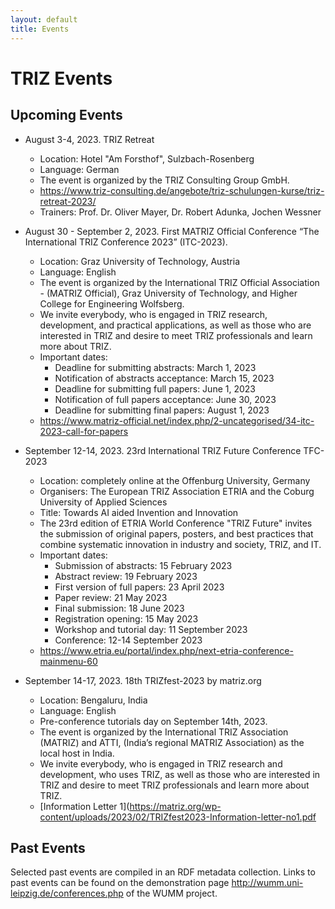```yaml
---
layout: default
title: Events
---
```


# TRIZ Events

## Upcoming Events

* August 3-4, 2023. TRIZ Retreat
  - Location: Hotel "Am Forsthof", Sulzbach-Rosenberg
  - Language: German 
  - The event is organized by the TRIZ Consulting Group GmbH.
  - <https://www.triz-consulting.de/angebote/triz-schulungen-kurse/triz-retreat-2023/>
  - Trainers: Prof. Dr. Oliver Mayer, Dr. Robert Adunka, Jochen Wessner
  
* August 30 - September 2, 2023. First MATRIZ Official Conference “The
  International TRIZ Conference 2023” (ITC-2023).
  - Location: Graz University of Technology, Austria
  - Language: English
  - The event is organized by the International TRIZ Official Association -
    (MATRIZ Official), Graz University of Technology, and Higher College for
    Engineering Wolfsberg.
  - We invite everybody, who is engaged in TRIZ research, development, and
    practical applications, as well as those who are interested in TRIZ and
    desire to meet TRIZ professionals and learn more about TRIZ.
  - Important dates:
    - Deadline for submitting abstracts: March 1, 2023
    - Notification of abstracts acceptance: March 15, 2023
    - Deadline for submitting full papers: June 1, 2023
    - Notification of full papers acceptance: June 30, 2023
    - Deadline for submitting final papers: August 1, 2023
  - <https://www.matriz-official.net/index.php/2-uncategorised/34-itc-2023-call-for-papers>

* September 12-14, 2023. 23rd International TRIZ Future Conference TFC-2023
  - Location: completely online at the Offenburg University, Germany
  - Organisers: The European TRIZ Association ETRIA and the Coburg University
    of Applied Sciences
  - Title: Towards AI aided Invention and Innovation
  - The 23rd edition of ETRIA World Conference "TRIZ Future" invites the
    submission of original papers, posters, and best practices that combine
    systematic innovation in industry and society, TRIZ, and IT.
  - Important dates:
    - Submission of abstracts: 15 February 2023
    - Abstract review: 19 February 2023
    - First version of full papers: 23 April 2023
    - Paper review: 21 May 2023
    - Final submission: 18 June 2023
    - Registration opening: 15 May 2023
    - Workshop and tutorial day: 11 September 2023
    - Conference: 12-14 September 2023
  - <https://www.etria.eu/portal/index.php/next-etria-conference-mainmenu-60>

* September 14-17, 2023. 18th TRIZfest-2023 by matriz.org
  - Location: Bengaluru, India
  - Language: English
  - Pre-conference tutorials day on September 14th, 2023.
  - The event is organized by the International TRIZ Association (MATRIZ) and
    ATTI, (India’s regional MATRIZ Association) as the local host in India.
  - We invite everybody, who is engaged in TRIZ research and development, who
    uses TRIZ, as well as those who are interested in TRIZ and desire to meet
    TRIZ professionals and learn more about TRIZ.
  - [Information Letter 1](https://matriz.org/wp-content/uploads/2023/02/TRIZfest2023-Information-letter-no1.pdf


## Past Events

Selected past events are compiled in an RDF metadata collection.  Links to
past events can be found on the demonstration page
<http://wumm.uni-leipzig.de/conferences.php> of the WUMM project.

